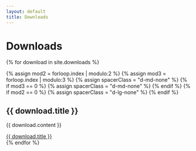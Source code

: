 ```yaml
---
layout: default
title: Downloads
---
```

<!-- Title row -->
<div class="row row-eq-spacing mb-0">
  <div class="col my-0">
    <h1 class="font-weight-lighter text-uppercase font-size-14 px-5 mt-0 mb-1"><i class="fas fa-file-download fa-fw text-muted mr-5"></i>Downloads</h1>
  </div>
</div>
<div class="row row-eq-spacing mt-0">
{% for download in site.downloads %}

  {% assign mod2 = forloop.index | modulo:2 %}
  {% assign mod3 = forloop.index | modulo:3 %}
  {% assign spacerClass = "d-md-none" %}
  {% if mod3 == 0 %}
    {% assign spacerClass = "d-md-none" %}
  {% endif %}
  {% if mod2 == 0 %}
    {% assign spacerClass = "d-lg-none" %}
  {% endif %}

  <div class="col-12 col-md-6 col-lg-4">
    <div class="card">
      <h2 class="content-title text-uppercase text-white-dm text-smoothing-antialiased">
        {{ download.title }}
      </h2>
      <p>
        {{ download.content }}
      </p>
      <div class="text-right"> <!-- text-right = text-align: right -->
        <a class="btn btn-block btn-primary btn-lg rounded-0" href="{{ download.url | prepend: site.baseurl }}"><i class="{{ download.icon }} fa-fw"></i> {{ download.title }}</a>
      </div>
    </div>
  </div>
  <div class="v-spacer {{ spacerClass }}"></div>
{% endfor %} 
</div>
